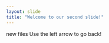 ```yaml
---
layout: slide
title: "Welcome to our second slide!"
---
```

new files
Use the left arrow to go back!
